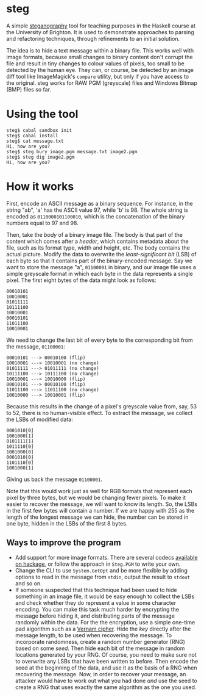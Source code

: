 steg
====

A simple [steganography](http://en.wikipedia.org/wiki/Steganography)
tool for teaching purposes in the Haskell course at the University of
Brighton. It is used to demonstrate approaches to parsing and
refactoring techniques, through refinements to an initial solution.

The idea is to hide a text message within a binary file. This works
well with image formats, because small changes to binary content don't
corrupt the file and result in tiny changes to colour values of
pixels, too small to be detected by the human eye. They can, or
course, be detected by an image diff tool like ImageMagick's `compare`
utility, but only if you have access to the original. steg works for
RAW PGM (greyscale) files and Windows Bitmap (BMP) files so far.

Using the tool
==============

````
steg$ cabal sandbox init
steg$ cabal install
steg$ cat message.txt
Hi, how are you?
steg$ steg bury image.pgm message.txt image2.pgm
steg$ steg dig image2.pgm
Hi, how are you?
````
How it works
============

First, encode an ASCII message as a binary sequence. For instance, in
the string "ab", 'a' has the ASCII value 97, while 'b' is 98. The
whole string is encoded as `0110000101100010`, which is the
concatenation of the binary numbers equal to 97 and 98.

Then, take the *body* of a binary image file. The body is that part of
the content which comes after a *header*, which contains metadata
about the file, such as its format type, width and height, etc. The
body contains the actual picture. Modify the data to overwrite the
*least-significant bit* (LSB) of each byte so that it contains part of
the binary-encoded message. Say we want to store the message "a",
`01100001` in binary, and our image file uses a simple greyscale
format in which each byte in the data represents a single pixel. The
first eight bytes of the data might look as follows: 

````
00010101
10010001 
01011111 
10111100 
10010001 
00010101 
11011100 
10010001 
```` 

We need to change the last bit of every byte to the corresponding bit
from the message, `01100001`: 

```` 
00010101 ---> 00010100 (flip)
10010001 ---> 10010001 (no change) 
01011111 ---> 01011111 (no change)
10111100 ---> 10111100 (no change) 
10010001 ---> 10010000 (flip)
00010101 ---> 00010100 (flip) 
11011100 ---> 11011100 (no change)
10010000 ---> 10010001 (flip) 
```` 

Because this results in the change of a pixel's greyscale value from,
say, 53 to 52, there is no human-visible effect. To extract the
message, we collect the LSBs of modified data: 

```` 
0001010[0]
1001000[1] 
0101111[1] 
1011110[0] 
1001000[0] 
0001010[0] 
1101110[0]
1001000[1] 
```` 

Giving us back the message `01100001`.

Note that this would work just as well for RGB formats that represent
each pixel by three bytes, but we would be changing fewer pixels. To
make it easier to recover the message, we will want to know its
length. So, the LSBs in the first few bytes will contain a number. If
we are happy with 255 as the length of the longest message we can
hide, the number can be stored in one byte, hidden in the LSBs of the
first 8 bytes.

Ways to improve the program 
---------------------------

* Add support for more image formats. There are several codecs
  [available on hackage](https://hackage.haskell.org/packages/#cat:Codec),
  or follow the approach in `Steg.PGM` to write your own.
* Change the CLI to use `System.GetOpt` and be more flexible by adding
  options to read in the message from `stdin`, output the result to
  `stdout` and so on.
* If someone suspected that this technique had been used to hide
  something in an image file, it would be easy enough to collect the
  LSBs and check whether they do represent a value in some character
  encoding. You can make this task much harder by encrypting the
  message before hiding it, and distributing parts of the message
  randomly within the data. For the the encryption, use a simple
  one-time pad algorithm such as a
  [Vernam cipher](http://mess.ninjalith.com/cs/stream_ciphers). Hide
  the *key* directly after the message length, to be used when
  recovering the message. To incorporate randomness, create a random
  number generator (RNG) based on some *seed*. Then hide each bit of
  the message in random locations generated by your RNG. Of course,
  you need to make sure not to overwrite any LSBs that have been
  written to before. Then encode the seed at the beginning of the
  data, and use it as the basis of a RNG when recovering the
  message. Now, in order to recover your message, an attacker would
  have to work out what you had done *and* use the seed to create a
  RNG that uses exactly the same algorithm as the one you used.
